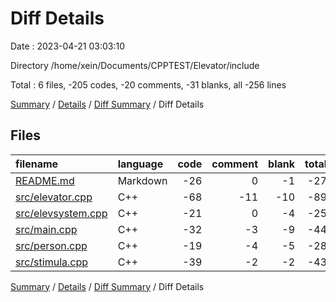 # Diff Details

Date : 2023-04-21 03:03:10

Directory /home/xein/Documents/CPPTEST/Elevator/include

Total : 6 files,  -205 codes, -20 comments, -31 blanks, all -256 lines

[Summary](results.md) / [Details](details.md) / [Diff Summary](diff.md) / Diff Details

## Files
| filename | language | code | comment | blank | total |
| :--- | :--- | ---: | ---: | ---: | ---: |
| [README.md](/README.md) | Markdown | -26 | 0 | -1 | -27 |
| [src/elevator.cpp](/src/elevator.cpp) | C++ | -68 | -11 | -10 | -89 |
| [src/elevsystem.cpp](/src/elevsystem.cpp) | C++ | -21 | 0 | -4 | -25 |
| [src/main.cpp](/src/main.cpp) | C++ | -32 | -3 | -9 | -44 |
| [src/person.cpp](/src/person.cpp) | C++ | -19 | -4 | -5 | -28 |
| [src/stimula.cpp](/src/stimula.cpp) | C++ | -39 | -2 | -2 | -43 |

[Summary](results.md) / [Details](details.md) / [Diff Summary](diff.md) / Diff Details